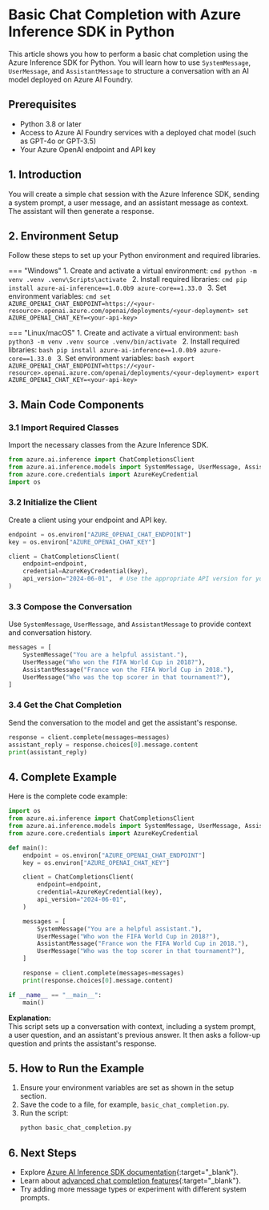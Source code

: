 # Basic Chat Completion with Azure Inference SDK in Python

This article shows you how to perform a basic chat completion using the Azure Inference SDK for Python. You will learn how to use `SystemMessage`, `UserMessage`, and `AssistantMessage` to structure a conversation with an AI model deployed on Azure AI Foundry.

## Prerequisites

- Python 3.8 or later
- Access to Azure AI Foundry services with a deployed chat model (such as GPT-4o or GPT-3.5)
- Your Azure OpenAI endpoint and API key

## 1. Introduction

You will create a simple chat session with the Azure Inference SDK, sending a system prompt, a user message, and an assistant message as context. The assistant will then generate a response.

## 2. Environment Setup

Follow these steps to set up your Python environment and required libraries.

=== "Windows"
    1. Create and activate a virtual environment:
        ```cmd
        python -m venv .venv
        .venv\Scripts\activate
        ```
    2. Install required libraries:
        ```cmd
        pip install azure-ai-inference==1.0.0b9 azure-core==1.33.0
        ```
    3. Set environment variables:
        ```cmd
        set AZURE_OPENAI_CHAT_ENDPOINT=https://<your-resource>.openai.azure.com/openai/deployments/<your-deployment>
        set AZURE_OPENAI_CHAT_KEY=<your-api-key>
        ```

=== "Linux/macOS"
    1. Create and activate a virtual environment:
        ```bash
        python3 -m venv .venv
        source .venv/bin/activate
        ```
    2. Install required libraries:
        ```bash
        pip install azure-ai-inference==1.0.0b9 azure-core==1.33.0
        ```
    3. Set environment variables:
        ```bash
        export AZURE_OPENAI_CHAT_ENDPOINT=https://<your-resource>.openai.azure.com/openai/deployments/<your-deployment>
        export AZURE_OPENAI_CHAT_KEY=<your-api-key>
        ```

## 3. Main Code Components

### 3.1 Import Required Classes

Import the necessary classes from the Azure Inference SDK.

```python
from azure.ai.inference import ChatCompletionsClient
from azure.ai.inference.models import SystemMessage, UserMessage, AssistantMessage
from azure.core.credentials import AzureKeyCredential
import os
```

### 3.2 Initialize the Client

Create a client using your endpoint and API key.

```python
endpoint = os.environ["AZURE_OPENAI_CHAT_ENDPOINT"]
key = os.environ["AZURE_OPENAI_CHAT_KEY"]

client = ChatCompletionsClient(
    endpoint=endpoint,
    credential=AzureKeyCredential(key),
    api_version="2024-06-01",  # Use the appropriate API version for your deployment
)
```

### 3.3 Compose the Conversation

Use `SystemMessage`, `UserMessage`, and `AssistantMessage` to provide context and conversation history.

```python
messages = [
    SystemMessage("You are a helpful assistant."),
    UserMessage("Who won the FIFA World Cup in 2018?"),
    AssistantMessage("France won the FIFA World Cup in 2018."),
    UserMessage("Who was the top scorer in that tournament?"),
]
```

### 3.4 Get the Chat Completion

Send the conversation to the model and get the assistant's response.

```python
response = client.complete(messages=messages)
assistant_reply = response.choices[0].message.content
print(assistant_reply)
```

## 4. Complete Example

Here is the complete code example:

```python
import os
from azure.ai.inference import ChatCompletionsClient
from azure.ai.inference.models import SystemMessage, UserMessage, AssistantMessage
from azure.core.credentials import AzureKeyCredential

def main():
    endpoint = os.environ["AZURE_OPENAI_CHAT_ENDPOINT"]
    key = os.environ["AZURE_OPENAI_CHAT_KEY"]

    client = ChatCompletionsClient(
        endpoint=endpoint,
        credential=AzureKeyCredential(key),
        api_version="2024-06-01",
    )

    messages = [
        SystemMessage("You are a helpful assistant."),
        UserMessage("Who won the FIFA World Cup in 2018?"),
        AssistantMessage("France won the FIFA World Cup in 2018."),
        UserMessage("Who was the top scorer in that tournament?"),
    ]

    response = client.complete(messages=messages)
    print(response.choices[0].message.content)

if __name__ == "__main__":
    main()
```

**Explanation:**  
This script sets up a conversation with context, including a system prompt, a user question, and an assistant's previous answer. It then asks a follow-up question and prints the assistant's response.

## 5. How to Run the Example

1. Ensure your environment variables are set as shown in the setup section.
2. Save the code to a file, for example, `basic_chat_completion.py`.
3. Run the script:
    ```bash
    python basic_chat_completion.py
    ```

## 6. Next Steps

- Explore [Azure AI Inference SDK documentation](https://github.com/Azure/azure-sdk-for-python/tree/main/sdk/ai/azure-ai-inference){:target="_blank"}.
- Learn about [advanced chat completion features](https://learn.microsoft.com/azure/ai-services/openai/how-to/chatgpt?pivots=programming-language-python){:target="_blank"}.
- Try adding more message types or experiment with different system prompts.